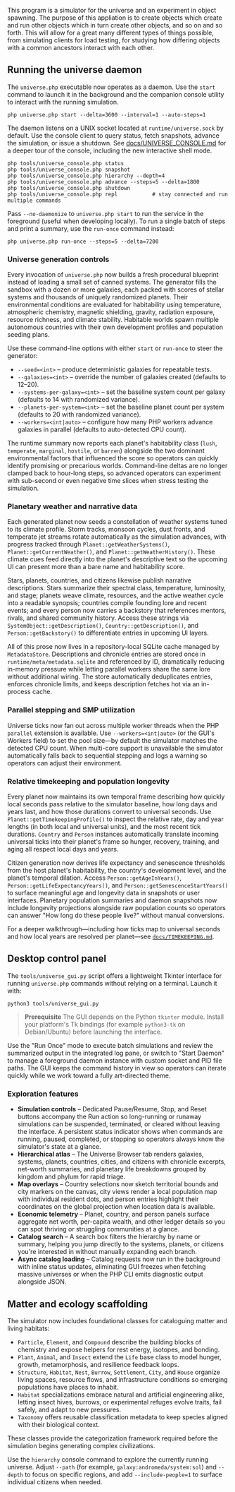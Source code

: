 This program is a simulator for the universe and an experiment in object spawning.
The purpose of this appliation is to create objects which create and run other objects
which in turn create other objects, and so on and so forth. This will allow for a great
many different types of things possible, from simulating clients for load testing, for
studying how differing objects with a common ancestors interact with each other.

## Running the universe daemon

The `universe.php` executable now operates as a daemon. Use the `start` command to launch
it in the background and the companion console utility to interact with the running
simulation.

```
php universe.php start --delta=3600 --interval=1 --auto-steps=1
```

The daemon listens on a UNIX socket located at `runtime/universe.sock` by default. Use
the console client to query status, fetch snapshots, advance the simulation, or issue a
shutdown. See [docs/UNIVERSE_CONSOLE.md](docs/UNIVERSE_CONSOLE.md) for a deeper tour of
the console, including the new interactive shell mode.

```
php tools/universe_console.php status
php tools/universe_console.php snapshot
php tools/universe_console.php hierarchy --depth=4
php tools/universe_console.php advance --steps=5 --delta=1800
php tools/universe_console.php shutdown
php tools/universe_console.php repl           # stay connected and run multiple commands
```

Pass `--no-daemonize` to `universe.php start` to run the service in the foreground (useful
when developing locally). To run a single batch of steps and print a summary, use the
`run-once` command instead:

```
php universe.php run-once --steps=5 --delta=7200
```

### Universe generation controls

Every invocation of `universe.php` now builds a fresh procedural blueprint instead of
loading a small set of canned systems. The generator fills the sandbox with a dozen or
more galaxies, each packed with scores of stellar systems and thousands of uniquely
randomized planets. Their environmental conditions are evaluated for habitability using
temperature, atmospheric chemistry, magnetic shielding, gravity, radiation exposure,
resource richness, and climate stability. Habitable worlds spawn multiple autonomous
countries with their own development profiles and population seeding plans.

Use these command-line options with either `start` or `run-once` to steer the generator:

- `--seed=<int>` – produce deterministic galaxies for repeatable tests.
- `--galaxies=<int>` – override the number of galaxies created (defaults to 12–20).
- `--systems-per-galaxy=<int>` – set the baseline system count per galaxy (defaults to 14 with randomized variance).
- `--planets-per-system=<int>` – set the baseline planet count per system (defaults to 20 with randomized variance).
- `--workers=<int|auto>` – configure how many PHP workers advance galaxies in parallel (defaults to auto-detected CPU count).

The runtime summary now reports each planet's habitability class (`lush`, `temperate`,
`marginal`, `hostile`, or `barren`) alongside the two dominant environmental factors that
influenced the score so operators can quickly identify promising or precarious worlds.
Command-line deltas are no longer clamped back to hour-long steps, so advanced operators
can experiment with sub-second or even negative time slices when stress testing the
simulation.

### Planetary weather and narrative data

Each generated planet now seeds a constellation of weather systems tuned to its
climate profile. Storm tracks, monsoon cycles, dust fronts, and temperate jet streams
rotate automatically as the simulation advances, with progress tracked through
`Planet::getWeatherSystems()`, `Planet::getCurrentWeather()`, and `Planet::getWeatherHistory()`.
These climate cues feed directly into the planet's descriptive text so the upcoming UI
can present more than a bare name and habitability score.

Stars, planets, countries, and citizens likewise publish narrative descriptions. Stars
summarize their spectral class, temperature, luminosity, and stage; planets weave
climate, resources, and the active weather cycle into a readable synopsis; countries
compile founding lore and recent events; and every person now carries a backstory that
references mentors, rivals, and shared community history. Access these strings via
`SystemObject::getDescription()`, `Country::getDescription()`, and `Person::getBackstory()`
to differentiate entries in upcoming UI layers.

All of this prose now lives in a repository-local SQLite cache managed by
`MetadataStore`. Descriptions and chronicle entries are stored once in
`runtime/meta/metadata.sqlite` and referenced by ID, dramatically reducing in-memory
pressure while letting parallel workers share the same lore without additional wiring.
The store automatically deduplicates entries, enforces chronicle limits, and keeps
description fetches hot via an in-process cache.

### Parallel stepping and SMP utilization

Universe ticks now fan out across multiple worker threads when the PHP `parallel`
extension is available. Use `--workers=<int|auto>` (or the GUI's Workers field) to set
the pool size—by default the simulator matches the detected CPU count. When multi-core
support is unavailable the simulator automatically falls back to sequential stepping and
logs a warning so operators can adjust their environment.

### Relative timekeeping and population longevity

Every planet now maintains its own temporal frame describing how quickly local seconds
pass relative to the simulator baseline, how long days and years last, and how those
durations convert to universal seconds. Use `Planet::getTimekeepingProfile()` to inspect
the relative rate, day and year lengths (in both local and universal units), and the
most recent tick durations. `Country` and `Person` instances automatically translate
incoming universal ticks into their planet's frame so hunger, recovery, training, and
aging all respect local days and years.

Citizen generation now derives life expectancy and senescence thresholds from the host
planet's habitability, the country's development level, and the planet's temporal
dilation. Access `Person::getAgeInYears()`, `Person::getLifeExpectancyYears()`, and
`Person::getSenescenceStartYears()` to surface meaningful age and longevity data in
snapshots or user interfaces. Planetary population summaries and daemon snapshots now
include longevity projections alongside raw population counts so operators can answer
"How long do these people live?" without manual conversions.

For a deeper walkthrough—including how ticks map to universal seconds and how local
years are resolved per planet—see [`docs/TIMEKEEPING.md`](docs/TIMEKEEPING.md).

## Desktop control panel

The `tools/universe_gui.py` script offers a lightweight Tkinter interface for running
`universe.php` commands without relying on a terminal. Launch it with:

```
python3 tools/universe_gui.py
```

> **Prerequisite**
> The GUI depends on the Python `tkinter` module. Install your platform's Tk bindings
> (for example `python3-tk` on Debian/Ubuntu) before launching the interface.

Use the "Run Once" mode to execute batch simulations and review the summarized output
in the integrated log pane, or switch to "Start Daemon" to manage a foreground daemon
instance with custom socket and PID file paths. The GUI keeps the command history in
view so operators can iterate quickly while we work toward a fully art-directed theme.

### Exploration features

- **Simulation controls** – Dedicated Pause/Resume, Stop, and Reset buttons accompany the
  Run action so long-running or runaway simulations can be suspended, terminated, or
  cleared without leaving the interface. A persistent status indicator shows when
  commands are running, paused, completed, or stopping so operators always know the
  simulator's state at a glance.
- **Hierarchical atlas** – The Universe Browser tab renders galaxies, systems, planets,
  countries, cities, and citizens with chronicle excerpts, net-worth summaries, and
  planetary life breakdowns grouped by kingdom and phylum for rapid triage.
- **Map overlays** – Country selections now sketch territorial bounds and city markers
  on the canvas, city views render a local population map with individual resident dots,
  and person entries highlight their coordinates on the global projection when location
  data is available.
- **Economic telemetry** – Planet, country, and person panels surface aggregate net
  worth, per-capita wealth, and other ledger details so you can spot thriving or
  struggling communities at a glance.
- **Catalog search** – A search box filters the hierarchy by name or summary, helping you
  jump directly to the systems, planets, or citizens you're interested in without
  manually expanding each branch.
- **Async catalog loading** – Catalog requests now run in the background with inline
  status updates, eliminating GUI freezes when fetching massive universes or when the
  PHP CLI emits diagnostic output alongside JSON.

## Matter and ecology scaffolding

The simulator now includes foundational classes for cataloguing matter and living habitats:

- `Particle`, `Element`, and `Compound` describe the building blocks of chemistry and expose helpers for rest energy, isotopes, and bonding.
- `Plant`, `Animal`, and `Insect` extend the `Life` base class to model hunger, growth, metamorphosis, and resilience feedback loops.
- `Structure`, `Habitat`, `Nest`, `Burrow`, `Settlement`, `City`, and `House` organize living spaces, resource flows, and infrastructure conditions so emerging populations have places to inhabit.
- `Habitat` specializations embrace natural and artificial engineering alike, letting insect hives, burrows, or experimental refuges evolve traits, fail safely, and adapt to new pressures.
- `Taxonomy` offers reusable classification metadata to keep species aligned with their biological context.

These classes provide the categorization framework required before the simulation begins generating complex civilizations.

Use the `hierarchy` console command to explore the currently running universe. Adjust `--path` (for example,
`galaxy:andromeda/system:sol`) and `--depth` to focus on specific regions, and add `--include-people=1` to surface individual
citizens when needed.
